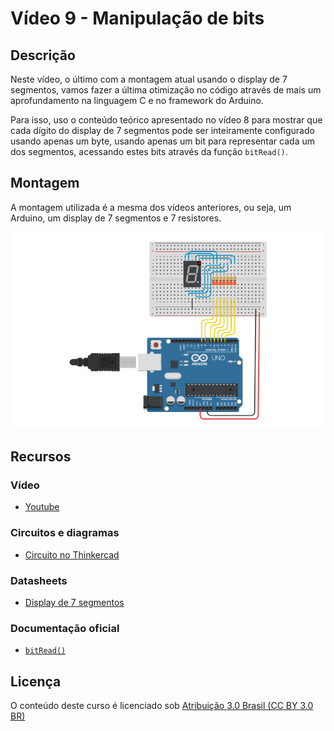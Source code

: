 # Vídeo 9 - Manipulação de bits

## Descrição

Neste vídeo, o último com a montagem atual usando o display de 7 segmentos, vamos fazer a última otimização no código através de mais um aprofundamento na linguagem C e no framework do Arduino.

Para isso, uso o conteúdo teórico apresentado no vídeo 8 para mostrar que cada dígito do display de 7 segmentos pode ser inteiramente configurado usando apenas um byte, usando apenas um bit para representar cada um dos segmentos, acessando estes bits através da função `bitRead()`.

## Montagem

A montagem utilizada é a mesma dos vídeos anteriores, ou seja, um Arduino, um display de 7 segmentos e 7 resistores.

![Montagem do circuito do vídeo 9](imagens/montagem.png)

## Recursos

### Vídeo

* [Youtube](https://youtu.be/HbFGUHcJdPI)

### Circuitos e diagramas

* [Circuito no Thinkercad](https://www.tinkercad.com/things/9gXcOIuYgss)

### Datasheets

* [Display de 7 segmentos](../datasheets/7seg-display.pdf)

### Documentação oficial

* [`bitRead()`](https://www.arduino.cc/reference/pt/language/functions/bits-and-bytes/bitread/)

## Licença

O conteúdo deste curso é licenciado sob [Atribuição 3.0 Brasil (CC BY 3.0 BR)](https://creativecommons.org/licenses/by/3.0/br)